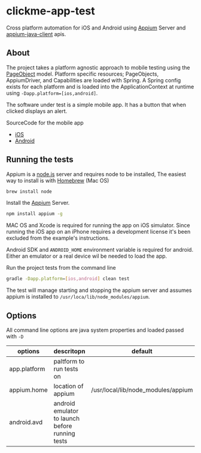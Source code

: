 # clickme-app-test

Cross platform automation for iOS and Android using [Appium](https://github.com/appium/appium) Server and [appium-java-client](https://github.com/appium/java-client) apis.

## About
The project takes a platform agnostic approach to mobile testing using the [PageObject](https://github.com/SeleniumHQ/selenium/wiki/PageObjects) model. Platform specific resources; PageObjects, AppiumDriver, and Capabilities are loaded with Spring. A Spring config exists for each platform and is loaded into the ApplicationContext at runtime using `-Dapp.platform=[ios,android]`.

The software under test is a simple mobile app. It has a button that when clicked displays an alert. 

SourceCode for the mobile app

* [iOS](https://github.com/seanchandler/clickme-ios-app)
* [Android](https://github.com/seanchandler/clickme-android-app)

## Running the tests

Appium is a [node.js](https://github.com/nodejs) server and requires node to be installed, The easiest way to install is with [Homebrew](https://brew.sh/) (Mac OS)

````bash
brew install node
````

Install the [Appium](https://github.com/appium/appium) Server.

````bash
npm install appium -g
````

MAC OS and Xcode is required for running the app on iOS simulator. Since running the iOS app on an iPhone requires a development license it's been excluded from the example's instructions.

Android SDK and `ANDROID_HOME` environment variable is required for android. Either an emulator or a real device wil be needed to load the app.

Run the project tests from the command line

````bash
gradle -Dapp.platform=[ios,android] clean test
````

The test will manage starting and stopping the appium server and assumes appium is installed to `/usr/loca/lib/node_modules/appium`.


## Options
All command line options are java system properties and loaded passed with `-D `

| options   |      descritopn      |  default | platform | required |
|-----------|:---------------------|:--------:|:--------:|:---------|
| app.platform | paltform to run tests on | | ios, android | yes |
| appium.home |    location of appium   |  /usr/local/lib/node_modules/appium | ios, android | no |
| android.avd | android emulator to launch before running tests  | | android | no |